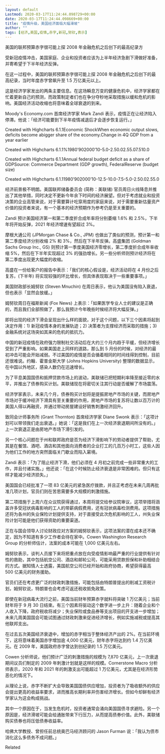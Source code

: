```yaml
---
layout: default
Lastmod: 2020-03-17T11:24:44.098729+00:00
date: 2020-03-17T11:24:44.098669+00:00
title: "疫情升级，美国经济面临大幅滑坡"
author: ""
tags: [经济,美国,疫情,赤字,新冠,努钦,表示]
---
```


美国的联邦预算赤字很可能上探 2008 年金融危机之后创下的最高纪录方

受新冠疫情冲击，美国家庭、企业和投资者应该为上半年经济急剧下滑做好准备，并寄希望于下半年经济反弹。

在这一过程中，美国的联邦预算赤字很可能上探 2008 年金融危机之后创下的最高纪录，当时年度赤字曾飙升至 1.5 万亿美元以上。

这是经济学家发出的两条主要信息。在这场瞬息万变的健康危机中，经济学家都在忙着更新自己的预测，而政策制定者们也在争分夺秒地采取措施以缓和危机的影响。美国经济活动收缩也将意味着全球衰退的到来。

Moody's Economy.com 首席经济学家 Mark Zandi 表示，疫情正在让经济陷入停滞。他说：「经济可能要到下半年疫情减退后才会逐步恢复运行。」

Created with Highcharts 6.1.1Economic ShockWhen economic output slows, deficits become abigger share of the economy.Change in 4Q GDP from a year earlier

Created with Highcharts 6.1.1%1980’902000’10\-5.0\-2.50.02.55.07.510.0

Created with Highcharts 6.1.1Annual federal budget deficit as a share of GDPSource: Commerce Department (GDP growth), FederalReserve (budget size)

Created with Highcharts 6.1.11980’902000’10\-12.5\-10.0\-7.5\-5.0\-2.50.02.55.0

经济前景极不明朗。美国联邦储备委员会 (简称：美联储) 官员周日火线降息并推出了其他举措，同时决定不更新今年余下时间的经济展望。但对于考虑就业和投资决策的企业高管来说，对于需要算计吃穿用度的家庭来说，对于需要重新估量资产价值的投资者来说，有一个基本的经济预期作为参考仍是至关重要的。

Zandi 预计美国经济第一和第二季度折合成年率将分别萎缩 1.6% 和 2.5%，下半年将开始反弹，2021 年经济增速有望超过 3%。

摩根大通公司 (JPMorgan Chase & Co., JPM) 也做出了类似的预测，预计第一和第二季度经济分别收缩 2% 和 3%，然后在下半年反弹。高盛集团 (Goldman Sachs Group Inc., GS) 则预计第一季度美国经济零增长，第二季度折合成年率收缩 5%，然后在下半年实现超过 3% 的强劲增长。另一些分析师则预计经济将在第二季度出现更大幅度的收缩。

高盛在一份给客户的报告中表示：「我们的核心假设是，经济活动将在 4 月份之后复苏，(下半年) 将实现较强的环比增长，但具体表现取决于一些重要事项。」

美国财政部长姆努钦 (Steven Mnuchin) 在周日表示，他认为美国没有陷入衰退，但也表示「显然会放缓。」

姆努钦周日在福斯新闻 (Fox News) 上表示：「如果医学专业人士的建议是正确的，而且我们全部照做了，那么我预计今年晚些时候经济将大幅反弹。」

即将出现的经济下滑会呈现出什么样的面貌，对于这个问题，以下三个因素将起到决定作用：1) 新冠疫情本身的发展轨迹；2) 决策者为支撑经济而采取的措施；3) 金融系统对这场突如其来的危机的抵抗力。

中国的新冠疫情在政府强力限制社交活动后在大约三个月内趋于平缓，但经济增长受到了严重影响。如果美国走上同样的道路，那么到 5 月份的时候，对经济的最初冲击可能会开始减弱。不过美国的疫情是否会循着相同的时间线得到控制，目前还很难说。约翰．霍普金斯大学 (Johns Hopkins University) 整理的数据显示，在中国以外地区，感染人数仍在迅速增长。

为了平息美国国债和抵押贷款市场上的波动，美联储已把短期利率降至接近零的水平，并推出了债券购买计划。美联储现在将密切关注其行动是否缓解了市场震荡。

经济学家表示，未来几个月，债券购买计划将是提振房地产市场的关键，而房地产市场对于缓冲经济下滑具有至关重要的作用，房地产市场的复苏将让数以百万计的美国人得以再融资，并通过带动房屋建设好销售刺激经济回升。

致同会计师事务所 (Grant Thornton) 首席经济学家 Diane Swonk 表示：「这项计划可以带领我们走出衰退。」她说：「这是我们在上一次经济衰退期间所没有的。」上一次衰退正是由房地产市场下滑引发的。

另一个核心问题在于州和联邦政府是否为经济下滑影响下的劳动者提供了帮助，尤其是在餐馆、酒吧、酒店和其他面向消费者的企业打工的几百万小时工，这些人因为他们工作的地方突然面临关门歇业而陷入窘境。

Zandi 表示：「为了阻止经济下滑，他们必须在 4 月初之前完成一些非常重大的工作，并且付诸实施。」他还说：「在这个时候防止经济衰退是非常困难的。但只有这样才能减少经济损失。」

美国国会已经批准了一项 83 亿美元的紧急医疗拨款，并且正考虑在未来几周再批准几项计划，官员们则在苦思需要多大规模的刺激措施。

第二项措施于上周六在众议院获得通过，本周将提交给参议院审议，这项举措将涵盖许多受冠状病毒影响的工人的带薪病假费用，还有冠状病毒检测费用。这项措施还将为各州的失业保险计划提供支持，对于直接受此次危机影响的工人，州失业保险计划可能是他们获得资助的重要渠道。

正在与国会领导人讨论财政应对方案的姆努钦表示，这项法案的潜在成本还不确定，因为不知道有多少工作者会待在家中。Cowen Washington Research Group 的分析师估计，法案的成本可能在 1,000 亿美元左右。

姆努钦表示，谈判人员接下来将把重点放在向受疫情影响最严重的行业提供有针对性的救助，其中包括航空公司、酒店和邮轮公司，可能采用贷款担保和补助相结合的方式。据知情人士透露，美国航空公司已经开始和政府协商，希望获得最高 500 亿美元的财务援助。

官员们还在考虑更广泛的财政刺激措施，可能包括由特朗普提出的削减工资税计划，姆努钦说，特朗普也会考虑可返还税收抵免政策。

即使在新冠病毒大流行之前，美国当前财年预算赤字就料将突破 1 万亿美元；当前财年将于 9 月 30 日结束。有三个因素将驱动这个数字进一步上升：随着企业和个人收入下降，政府税收将减少；失业保险或食品券等支出项目的开支进一步增加；未来几周美国国会可能试图通过财政刺激来促进经济增长，例如实施减税或提高其他联邦支出。

在过去五次美国经济衰退中，增加的赤字相当于整体经济产出的 2%。在当前环境下，这将意味着美国赤字增加逾 4,000 亿美元，财年赤字将达到约 1.4 万亿美元。在 2009 年，美国政府赤字曾达到创纪录的 1.5 万亿美元。

Cowen 分析师说，他们预计广泛的刺激措施的规模为 7,870 亿美元，上一次衰退期间议员们制定的 2009 年刺激计划就是这样的规模。Cornerstone Macro 分析师表示，2020 年和 2021 年的刺激支出可能超过 1 万亿美元，尤其是在经济形势恶化的情况下。

从理论上说，赤字不断扩大会导致美国国债供应增加，投资者为了吸收额外的供应会提出更高的收益率要求，进而推高长期利率并伤害经济增长。但如今却鲜有经济学家认为这会构成挑战。

其中一个原因在于，当发生危机时，投资者通常会涌向美国国债寻求避险。另一个原因是，经济滑坡可能会给通胀带来下行压力，从而提高债券价值。此外，美联储购买债券也将压低债券收益率。

哈佛大学教授、曾担任前总统奥巴马经济顾问的 Jason Furman 说：「我认为债市消化这么多债务不成问题。」

Related

